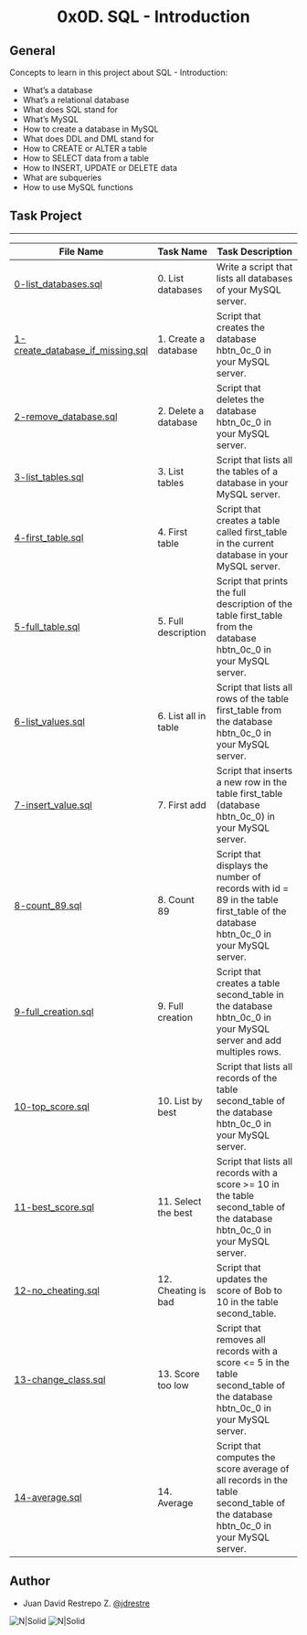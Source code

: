 <h1 align="center">0x0D. SQL - Introduction</h1>


## General

Concepts to learn in this project about SQL - Introduction:

- What’s a database
- What’s a relational database
- What does SQL stand for
- What’s MySQL
- How to create a database in MySQL
- What does DDL and DML stand for
- How to CREATE or ALTER a table
- How to SELECT data from a table
- How to INSERT, UPDATE or DELETE data
- What are subqueries
- How to use MySQL functions

## Task Project
---
File Name|Task Name|Task Description
---|---|---
[0-list_databases.sql](https://github.com/jdrestre/holbertonschool-higher_level_programming/tree/master/0x0D-SQL_introduction/0-list_databases.sql)|0. List databases|Write a script that lists all databases of your MySQL server.
[1-create_database_if_missing.sql](https://github.com/jdrestre/holbertonschool-higher_level_programming/tree/master/0x0D-SQL_introduction/1-create_database_if_missing.sql)|1. Create a database|Script that creates the database hbtn_0c_0 in your MySQL server.
[2-remove_database.sql](https://github.com/jdrestre/holbertonschool-higher_level_programming/tree/master/0x0D-SQL_introduction/2-remove_database.sql)|2. Delete a database|Script that deletes the database hbtn_0c_0 in your MySQL server.
[3-list_tables.sql](https://github.com/jdrestre/holbertonschool-higher_level_programming/tree/master/0x0D-SQL_introduction/3-list_tables.sql)|3. List tables|Script that lists all the tables of a database in your MySQL server.
[4-first_table.sql](https://github.com/jdrestre/holbertonschool-higher_level_programming/tree/master/0x0D-SQL_introduction/4-first_table.sql)|4. First table|Script that creates a table called first_table in the current database in your MySQL server.
[5-full_table.sql](https://github.com/jdrestre/holbertonschool-higher_level_programming/tree/master/0x0D-SQL_introduction/5-full_table.sql)|5. Full description|Script that prints the full description of the table first_table from the database hbtn_0c_0 in your MySQL server.
[6-list_values.sql](https://github.com/jdrestre/holbertonschool-higher_level_programming/tree/master/0x0D-SQL_introduction/6-list_values.sql)|6. List all in table|Script that lists all rows of the table first_table from the database hbtn_0c_0 in your MySQL server.
[7-insert_value.sql](https://github.com/jdrestre/holbertonschool-higher_level_programming/tree/master/0x0D-SQL_introduction/7-insert_value.sql)|7. First add|Script that inserts a new row in the table first_table (database hbtn_0c_0) in your MySQL server.
[8-count_89.sql](https://github.com/jdrestre/holbertonschool-higher_level_programming/tree/master/0x0D-SQL_introduction/8-count_89.sql)|8. Count 89|Script that displays the number of records with id = 89 in the table first_table of the database hbtn_0c_0 in your MySQL server.
[9-full_creation.sql](https://github.com/jdrestre/holbertonschool-higher_level_programming/tree/master/0x0D-SQL_introduction/9-full_creation.sql)|9. Full creation|Script that creates a table second_table in the database hbtn_0c_0 in your MySQL server and add multiples rows.
[10-top_score.sql](https://github.com/jdrestre/holbertonschool-higher_level_programming/tree/master/0x0D-SQL_introduction/10-top_score.sql)|10. List by best|Script that lists all records of the table second_table of the database hbtn_0c_0 in your MySQL server.
[11-best_score.sql](https://github.com/jdrestre/holbertonschool-higher_level_programming/tree/master/0x0D-SQL_introduction/11-best_score.sql)|11. Select the best|Script that lists all records with a score >= 10 in the table second_table of the database hbtn_0c_0 in your MySQL server.
[12-no_cheating.sql](https://github.com/jdrestre/holbertonschool-higher_level_programming/tree/master/0x0D-SQL_introduction/12-no_cheating.sql)|12. Cheating is bad|Script that updates the score of Bob to 10 in the table second_table.
[13-change_class.sql](https://github.com/jdrestre/holbertonschool-higher_level_programming/tree/master/0x0D-SQL_introduction/13-change_class.sql)|13. Score too low|Script that removes all records with a score <= 5 in the table second_table of the database hbtn_0c_0 in your MySQL server.
[14-average.sql](https://github.com/jdrestre/holbertonschool-higher_level_programming/tree/master/0x0D-SQL_introduction/14-average.sql)|14. Average|Script that computes the score average of all records in the table second_table of the database hbtn_0c_0 in your MySQL server.



## Author

- Juan David Restrepo Z. [@jdrestre](https://twitter.com/jdrestre)

![N|Solid](https://www.holbertonschool.com/holberton-logo.png) ![N|Solid](https://intranet.hbtn.io/assets/holberton-logo-coral-27055cb2f875eb10bf3b3942e52a24581bc0667695bdc856d4f08b469b678000.png)
